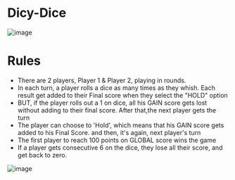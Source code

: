 # Dicy-Dice


                    
![image](https://user-images.githubusercontent.com/85199436/133077574-7b778573-2e67-48d4-a5d5-fc1d6d4697d2.png)
# Rules
- There are 2 players, Player 1 & Player 2, playing in rounds.
- In each turn, a player rolls a dice as many times as they whish. Each result get added to their Final score when they select the "HOLD" option                    
- BUT, if the player rolls out a 1 on dice, all his GAIN score gets lost without adding to their final score. After that,the next player gets the turn
- The player can choose to 'Hold', which means that his GAIN score gets added to his Final Score. and then, it's again, next player's turn 
- The first player to reach 100 points on GLOBAL score wins the game
- If a player gets consecutive 6 on the dice, they lose all their score, and get back to zero.

![image](https://user-images.githubusercontent.com/85199436/133077804-bd5cb647-4322-49f8-b458-e0c9a8891f36.png)

